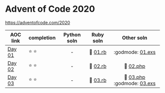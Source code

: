 # Advent of Code 2020

https://adventofcode.com/2020

| AOC link | completion | Python soln | Ruby soln | Other soln |
|----------|------------|:-----------:|:---------:|:----------:|
| [Day 01](https://adventofcode.com/2020/day/1)  | :star: :star: | - | :rotating_light: [01.rb](ruby/01.rb) | :godmode: [01.exs](elixir/01.exs) |
| [Day 02](https://adventofcode.com/2020/day/2)  | :star: :star: | - | :rotating_light: [02.rb](ruby/02.rb) | :elephant: [02.php](php/02.php) |
| [Day 03](https://adventofcode.com/2020/day/3)  | :star: :star: | - | :rotating_light: [03.rb](ruby/03.rb) | :elephant: [03.php](php/03.php) :godmode: [03.exs](elixir/03.exs) |
